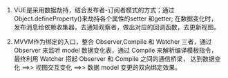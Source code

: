 

1. VUE是采用数据劫持，结合发布者-订阅者模式的方式；通过 Object.defineProperty()来劫持各个属性的setter 和getter;
在数据变化时，发布消息给依赖收集器，去通知观察者，做出对应的回调函数，去更新视图。

2. MVVM作为绑定的入口，整合 Observer,Compile 和 Watcher 三者，通过 Observer 来监听
model 数据变化表，通过 Compile 来解析编译模板指令，最终利用 Watcher 搭起 Observer 和 Compile 之间的通信桥梁，
达到数据变化 ==>> 视图交互变化 ==>> 数据 model 变更的双向绑定效果。